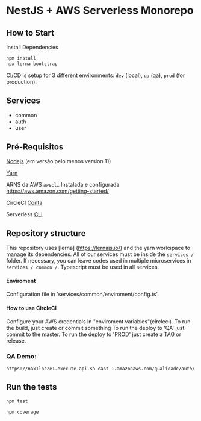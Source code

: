# NestJS + AWS Serverless Monorepo

## How to Start

Install Dependencies

```bash
npm install
npx lerna bootstrap
```

CI/CD is setup for 3 different environments: `dev` (local), `qa` (qa), `prod` (for production).

## Services

- common
- auth
- user

## Pré-Requisitos

[Nodejs](https://nodejs.org/en/) (em versão pelo menos version 11)

[Yarn](https://yarnpkg.com/lang/en/)

ARNS da AWS `awscli` Instalada e configurada: <https://aws.amazon.com/getting-started/>

CircleCI [Conta](https://circleci.com/signup/)

Serverless [CLI](https://serverless.com/framework/docs/getting-started/)

## Repository structure

This repository uses [lerna] (https://lernajs.io/) and the yarn workspace to manage its dependencies.
All of our services must be inside the `services /` folder.
If necessary, you can leave codes used in multiple microservices in `services / common /`.
Typescript must be used in all services.

#### Enviroment

Configuration file in 'services/common/enviroment/config.ts'.

#### How to use CircleCI

Configure your AWS credentials in "enviroment variables"(circleci). 
To run the build, just create or commit something
To run the deploy to 'QA' just commit to the master.
To run the deploy to 'PROD' just create a TAG or release.

### QA Demo:
```
https://nax1lhc2e1.execute-api.sa-east-1.amazonaws.com/qualidade/auth/
```

## Run the tests

```bash
npm test
```

```bash
npm coverage
```
